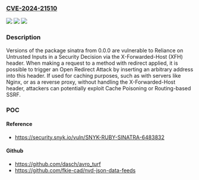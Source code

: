 ### [CVE-2024-21510](https://cve.mitre.org/cgi-bin/cvename.cgi?name=CVE-2024-21510)
![](https://img.shields.io/static/v1?label=Product&message=sinatra&color=blue)
![](https://img.shields.io/static/v1?label=Version&message=0.0.0%3C%20*%20&color=brighgreen)
![](https://img.shields.io/static/v1?label=Vulnerability&message=Reliance%20on%20Untrusted%20Inputs%20in%20a%20Security%20Decision&color=brighgreen)

### Description

Versions of the package sinatra from 0.0.0 are vulnerable to Reliance on Untrusted Inputs in a Security Decision via the X-Forwarded-Host (XFH) header. When making a request to a method with redirect applied, it is possible to trigger an Open Redirect Attack by inserting an arbitrary address into this header. If used for caching purposes, such as with servers like Nginx, or as a reverse proxy, without handling the X-Forwarded-Host header, attackers can potentially exploit Cache Poisoning or Routing-based SSRF.

### POC

#### Reference
- https://security.snyk.io/vuln/SNYK-RUBY-SINATRA-6483832

#### Github
- https://github.com/dasch/avro_turf
- https://github.com/fkie-cad/nvd-json-data-feeds


